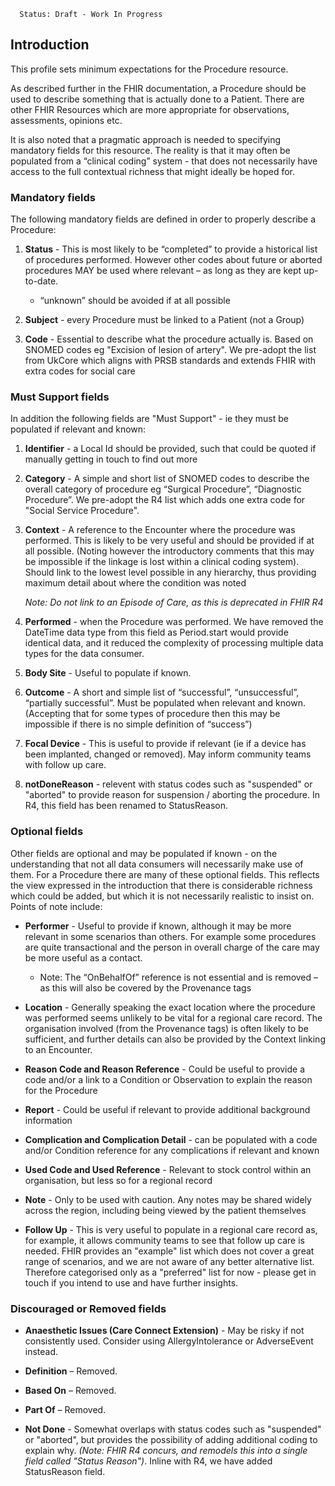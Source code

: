       Status: Draft - Work In Progress

## **Introduction**
This profile sets minimum expectations for the Procedure resource.

As described further in the FHIR documentation, a Procedure should be used to describe something that is actually done to a Patient. There are other FHIR Resources which are more appropriate for observations, assessments, opinions etc.

It is also noted that a pragmatic approach is needed to specifying mandatory fields for this resource. The reality is that it may often be populated from a “clinical coding” system - that does not necessarily have access to the full contextual richness that might ideally be hoped for.



### **Mandatory fields**
The following mandatory fields are defined in order to properly describe a Procedure:

1. **Status** - This is most likely to be “completed” to provide a historical list of procedures performed. However other codes about future or aborted procedures MAY be used where relevant – as long as they are kept up-to-date.
   - “unknown” should be avoided if at all possible

2. **Subject** - every Procedure must be linked to a Patient (not a Group)

3. **Code** - Essential to describe what the procedure actually is. Based on SNOMED codes eg "Excision of lesion of artery". We pre-adopt the list from UkCore which aligns with PRSB standards and extends FHIR with extra codes for social care


### **Must Support fields**
In addition the following fields are "Must Support" - ie they must be populated if relevant and known:

1. **Identifier** - a Local Id should be provided, such that could be quoted if manually getting in touch to find out more

2. **Category** - A simple and short list of SNOMED codes to describe the overall category of procedure eg “Surgical Procedure”, “Diagnostic Procedure”. We pre-adopt the R4 list which adds one extra code for "Social Service Procedure".

3. **Context** - A reference to the Encounter where the procedure was performed. This is likely to be very useful and should be provided if at all possible. (Noting however the introductory comments that this may be impossible if the linkage is lost within a clinical coding system). Should link to the lowest level possible in any hierarchy, thus providing maximum detail about where the condition was noted

   *Note: Do not link to an Episode of Care, as this is deprecated in FHIR R4*

4. **Performed** - when the Procedure was performed. We have removed the DateTime data type from this field as Period.start would provide identical data, and it reduced the complexity of processing multiple data types for the data consumer.

5. **Body Site** - Useful to populate if known.

6. **Outcome** - A short and simple list of “successful”, “unsuccessful”, “partially successful”. Must be populated when relevant and known. (Accepting that for some types of procedure then this may be impossible if there is no simple definition of “success”)

7. **Focal Device** - This is useful to provide if relevant (ie if a device has been implanted, changed or removed). May inform community teams with follow up care.

8. **notDoneReason** - relevent with status codes such as "suspended" or "aborted" to provide reason for suspension / aborting the procedure. In R4, this field has been renamed to StatusReason.


### **Optional fields**
Other fields are optional and may be populated if known - on the understanding that not all data consumers will necessarily make use of them. For a Procedure there are many of these optional fields. This reflects the view expressed in the introduction that there is considerable richness which could be added, but which it is not necessarily realistic to insist on. Points of note include:

  - **Performer** - Useful to provide if known, although it may be more relevant in some scenarios than others. For example some procedures are quite transactional and the person in overall charge of the care may be more useful as a contact.
      - Note: The “OnBehalfOf” reference is not essential and is removed – as this will also be covered by the Provenance tags

  - **Location** - Generally speaking the exact location where the procedure was performed seems unlikely to be vital for a regional care record. The organisation involved (from the Provenance tags) is often likely to be sufficient, and further details can also be provided by the Context linking to an Encounter.

  - **Reason Code and Reason Reference** - Could be useful to provide a code and/or a link to a Condition or Observation to explain the reason for the Procedure  

  - **Report** - Could be useful if relevant to provide additional background information

  - **Complication and Complication Detail** - can be populated with a code and/or Condition reference for any complications if relevant and known

  - **Used Code and Used Reference** - Relevant to stock control within an organisation, but less so for a regional record

 - **Note** - Only to be used with caution. Any notes may be shared widely across the region, including being viewed by the patient themselves

 - **Follow Up** - This is very useful to populate in a regional care record as, for example, it allows community teams to see that follow up care is needed. FHIR provides an "example" list which does not cover a great range of scenarios, and we are not aware of any better alternative list. Therefore categorised only as a "preferred" list for now - please get in touch if you intend to use and have further insights.




### **Discouraged or Removed fields**
 - **Anaesthetic Issues (Care Connect Extension)** - May be risky if not consistently used. Consider using AllergyIntolerance or AdverseEvent instead.
 
 - **Definition** – Removed.

 - **Based On** – Removed.

 - **Part Of** – Removed.

 - **Not Done** - Somewhat overlaps with status codes such as "suspended" or "aborted", but provides the possibility of adding additional coding to explain why. *(Note: FHIR R4 concurs, and remodels this into a single field called "Status Reason")*. Inline with R4, we have added StatusReason field.

